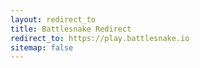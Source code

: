 ```yaml
---
layout: redirect_to
title: Battlesnake Redirect
redirect_to: https://play.battlesnake.io
sitemap: false
---
```


